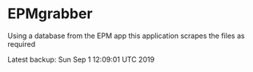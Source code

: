 # EPMgrabber
Using a database from the EPM app this application scrapes the files as required


Latest backup: Sun Sep 1 12:09:01 UTC 2019
